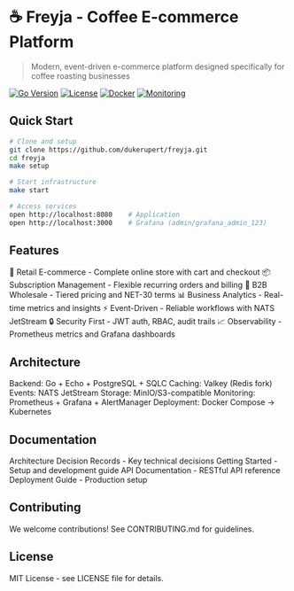 # ☕ Freyja - Coffee E-commerce Platform

> Modern, event-driven e-commerce platform designed specifically for coffee roasting businesses

[![Go Version](https://img.shields.io/github/go-mod/go-version/dukerupert/freyja)](https://golang.org/)
[![License](https://img.shields.io/github/license/dukerupert/freyja)](LICENSE)
[![Docker](https://img.shields.io/badge/docker-ready-blue)](docker-compose.yml)
[![Monitoring](https://img.shields.io/badge/monitoring-prometheus-orange)](config/prometheus/)

## Quick Start

```bash
# Clone and setup
git clone https://github.com/dukerupert/freyja.git
cd freyja
make setup

# Start infrastructure
make start

# Access services
open http://localhost:8080    # Application
open http://localhost:3000    # Grafana (admin/grafana_admin_123)
```

## Features

🛒 Retail E-commerce - Complete online store with cart and checkout
📦 Subscription Management - Flexible recurring orders and billing
🏢 B2B Wholesale - Tiered pricing and NET-30 terms
📊 Business Analytics - Real-time metrics and insights
⚡ Event-Driven - Reliable workflows with NATS JetStream
🔒 Security First - JWT auth, RBAC, audit trails
📈 Observability - Prometheus metrics and Grafana dashboards

## Architecture
Backend: Go + Echo + PostgreSQL + SQLC
Caching: Valkey (Redis fork)
Events: NATS JetStream
Storage: MinIO/S3-compatible
Monitoring: Prometheus + Grafana + AlertManager
Deployment: Docker Compose → Kubernetes

## Documentation

Architecture Decision Records - Key technical decisions
Getting Started - Setup and development guide
API Documentation - RESTful API reference
Deployment Guide - Production setup

## Contributing
We welcome contributions! See CONTRIBUTING.md for guidelines.

## License
MIT License - see LICENSE file for details.
